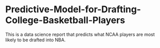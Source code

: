 # Predictive-Model-for-Drafting-College-Basketball-Players
This is a data science report that predicts what NCAA players are most likely to be drafted into NBA.
